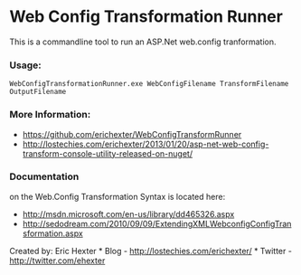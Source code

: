 # Web Config Transformation Runner

This is a commandline tool to run an ASP.Net web.config tranformation.

### Usage:
  	WebConfigTransformationRunner.exe WebConfigFilename TransformFilename OutputFilename

### More Information:

* https://github.com/erichexter/WebConfigTransformRunner
* http://lostechies.com/erichexter/2013/01/20/asp-net-web-config-transform-console-utility-released-on-nuget/
	
### Documentation 
on the Web.Config Transformation Syntax is located here:

* http://msdn.microsoft.com/en-us/library/dd465326.aspx 
* http://sedodream.com/2010/09/09/ExtendingXMLWebconfigConfigTransformation.aspx


Created by:
	Eric Hexter 
	* Blog - http://lostechies.com/erichexter/
	* Twitter - http://twitter.com/ehexter		
